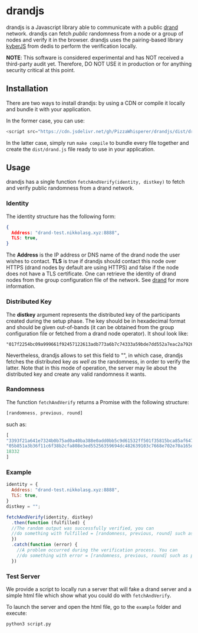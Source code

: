 # drandjs

drandjs is a Javascript library able to communicate with a public [drand](https://github.com/dedis/drand) network. drandjs can fetch *public* randomness from a node or a group of nodes and verify it in the browser. drandjs uses the pairing-based library [kyberJS](https://github.com/dedis/cothority/tree/master/external/js/kyber) from dedis to perform the verification locally.

**NOTE**: This software is considered experimental and has NOT received a third-party audit yet. Therefore, DO NOT USE it in production or for anything security critical at this point.

## Installation

There are two ways to install drandjs: by using a CDN or compile it locally and bundle it with your application.

In the former case, you can use:
```javascript
<script src="https://cdn.jsdelivr.net/gh/PizzaWhisperer/drandjs/dist/drand.js"></script>
```
In the latter case, simply run `make compile` to bundle every file together and create the `dist/drand.js` file ready to use in your application.

## Usage

drandjs has a single function `fetchAndVerify(identity, distkey)` to fetch and verify public randomness from a drand network. 

### Identity

The identity structure has the following form:
```json
{
  Address: "drand-test.nikkolasg.xyz:8888",
  TLS: true,
}
```
The **Address** is the IP address or DNS name of the drand node the user wishes to contact. **TLS** is true if drandjs should contact this node over HTTPS (drand nodes by default are using HTTPS) and false if the node does not have a TLS certificate.
One can retrieve the identity of drand nodes from the group configuration file of the network. See [drand](https://github.com/dedis/drand) for more information.

### Distributed Key

The **distkey** argument represents the distributed key of the participants created during the setup phase.
The key should be in hexadecimal format and should be given out-of-bands (it can be obtained from the group configuration file or fetched from a drand node operator).
It shoul look like:
```
"017f2254bc09a999661f92457122613adb773a6b7c74333a59bde7dd552a7eac2a79263bb6fb1f3840218f3181218b952e2af35be09edaee66566b458c92609f7571e8bb519c9109055b84f392c9e84f5bb828f988ce0423ce708be1dcf808d9cc63a610352b504115ee38bc23dd259e88a5d1221d53e45c9520be9b601fb4f578"
```

Nevertheless, drandjs allows to set this field to "", in which case, drandjs fetches the distributed key *as well as* the randomness, in order to verify the latter. 
Note that in this mode of operation, the server may lie about the distributed key and create any valid randomness it wants.

### Randomness 

The function `fetchAndVerify` returns a Promise with the following structure:
```javascript
[randomness, previous, round]
```
such as:
```javascript
[
"3393f21a641e7324b0b75ad0a40ba388e0add0bb5c9d61532ff501f35815bca85af6471f1f181a4d3c484d9cdf7a8fded25645ddde15fc33a15a01f61361c723", 
"05b851a3b36f11c6f38b2cfa808e3ed55256359694dc482639103c7668e702e70a165d73438cb30b5b73531cd6e17bed1ff623c3638cfdae85d815f339e85120",
18332
]
```

### Example

```javascript
identity = {
  Address: "drand-test.nikkolasg.xyz:8888",
  TLS: true,
}
distkey = "";

fetchAndVerify(identity, distkey)
  .then(function (fulfilled) {
  //The random output was successfully verified, you can
  //do something with fulfilled = [randomness, previous, round] such as printing it.
  })
  .catch(function (error) {
    //A problem occurred during the verification process. You can
    //do something with error = [randomness, previous, round] such as printing it.
  })
```

### Test Server

We provide a script to locally run a server that will fake a drand server and a simple html file which show what you could do with `fetchAndVerify`.

To launch the server and open the html file, go to the `example` folder and execute:
```bash
python3 script.py
```


